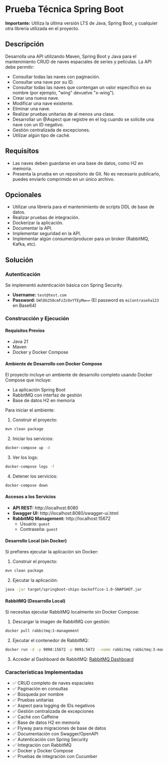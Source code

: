 # Prueba Técnica Spring Boot

**Importante:** Utiliza la última versión LTS de Java, Spring Boot, y cualquier otra librería utilizada en el proyecto.

## Descripción

Desarrolla una API utilizando Maven, Spring Boot y Java para el mantenimiento CRUD de naves espaciales de series y películas. La API debe permitir:

- Consultar todas las naves con paginación.
- Consultar una nave por su ID.
- Consultar todas las naves que contengan un valor específico en su nombre (por ejemplo, "wing" devuelve "x-wing").
- Crear una nueva nave.
- Modificar una nave existente.
- Eliminar una nave.
- Realizar pruebas unitarias de al menos una clase.
- Desarrollar un @Aspect que registre en el log cuando se solicite una nave con un ID negativo.
- Gestión centralizada de excepciones.
- Utilizar algún tipo de caché.

## Requisitos

- Las naves deben guardarse en una base de datos, como H2 en memoria.
- Presenta la prueba en un repositorio de Git. No es necesario publicarlo, puedes enviarlo comprimido en un único archivo.

## Opcionales

- Utilizar una librería para el mantenimiento de scripts DDL de base de datos.
- Realizar pruebas de integración.
- Dockerizar la aplicación.
- Documentar la API.
- Implementar seguridad en la API.
- Implementar algún consumer/producer para un broker (RabbitMQ, Kafka, etc).

## Solución

### Autenticación
Se implementó autenticación básica con Spring Security.

- **Username:** `test@test.com`
- **Password:** `bWlDb250cmFzZcOxYTEyMw==` (El password es `miContraseña123` en Base64)

### Construcción y Ejecución

#### Requisitos Previos
- Java 21
- Maven
- Docker y Docker Compose

#### Ambiente de Desarrollo con Docker Compose

El proyecto incluye un ambiente de desarrollo completo usando Docker Compose que incluye:
- La aplicación Spring Boot
- RabbitMQ con interfaz de gestión
- Base de datos H2 en memoria

Para iniciar el ambiente:

1. Construir el proyecto:
```bash
mvn clean package
```

2. Iniciar los servicios:
```bash
docker-compose up -d
```

3. Ver los logs:
```bash
docker-compose logs -f
```

4. Detener los servicios:
```bash
docker-compose down
```

#### Accesos a los Servicios

- **API REST:** http://localhost:8080
- **Swagger UI:** http://localhost:8080/swagger-ui.html
- **RabbitMQ Management:** http://localhost:15672
  - Usuario: `guest`
  - Contraseña: `guest`

#### Desarrollo Local (sin Docker)

Si prefieres ejecutar la aplicación sin Docker:

1. Construir el proyecto:
```bash
mvn clean package
```

2. Ejecutar la aplicación:
```bash
java -jar target/springboot-ships-backoffice-1.0-SNAPSHOT.jar
```

#### RabbitMQ (Desarrollo Local)

Si necesitas ejecutar RabbitMQ localmente sin Docker Compose:

1. Descargar la imagen de RabbitMQ con gestión:
```bash
docker pull rabbitmq:3-management
```

2. Ejecutar el contenedor de RabbitMQ:
```bash
docker run -d -p 9090:15672 -p 9091:5672 --name rabbitmq rabbitmq:3-management
```

3. Acceder al Dashboard de RabbitMQ:
   [RabbitMQ Dashboard](http://localhost:15672)

### Características Implementadas

- ✅ CRUD completo de naves espaciales
- ✅ Paginación en consultas
- ✅ Búsqueda por nombre
- ✅ Pruebas unitarias
- ✅ Aspect para logging de IDs negativos
- ✅ Gestión centralizada de excepciones
- ✅ Caché con Caffeine
- ✅ Base de datos H2 en memoria
- ✅ Flyway para migraciones de base de datos
- ✅ Documentación con Swagger/OpenAPI
- ✅ Autenticación con Spring Security
- ✅ Integración con RabbitMQ
- ✅ Docker y Docker Compose
- ✅ Pruebas de integración con Cucumber

